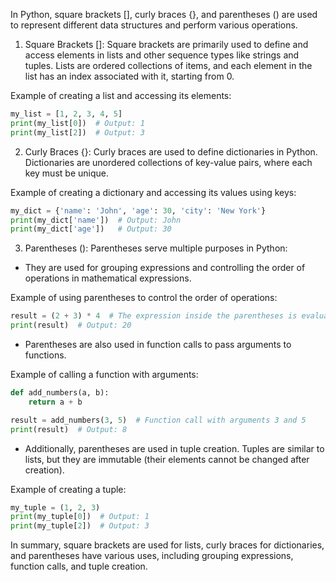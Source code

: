 In Python, square brackets [], curly braces {}, and parentheses () are used to represent different data structures and perform various operations.

1. Square Brackets []:
Square brackets are primarily used to define and access elements in lists and other sequence types like strings and tuples. Lists are ordered collections of items, and each element in the list has an index associated with it, starting from 0.

Example of creating a list and accessing its elements:

```python
my_list = [1, 2, 3, 4, 5]
print(my_list[0])  # Output: 1
print(my_list[2])  # Output: 3
```

2. Curly Braces {}:
Curly braces are used to define dictionaries in Python. Dictionaries are unordered collections of key-value pairs, where each key must be unique.

Example of creating a dictionary and accessing its values using keys:

```python
my_dict = {'name': 'John', 'age': 30, 'city': 'New York'}
print(my_dict['name'])  # Output: John
print(my_dict['age'])   # Output: 30
```

3. Parentheses ():
Parentheses serve multiple purposes in Python:

- They are used for grouping expressions and controlling the order of operations in mathematical expressions.

Example of using parentheses to control the order of operations:

```python
result = (2 + 3) * 4  # The expression inside the parentheses is evaluated first
print(result)  # Output: 20
```

- Parentheses are also used in function calls to pass arguments to functions.

Example of calling a function with arguments:

```python
def add_numbers(a, b):
    return a + b

result = add_numbers(3, 5)  # Function call with arguments 3 and 5
print(result)  # Output: 8
```

- Additionally, parentheses are used in tuple creation. Tuples are similar to lists, but they are immutable (their elements cannot be changed after creation).

Example of creating a tuple:

```python
my_tuple = (1, 2, 3)
print(my_tuple[0])  # Output: 1
print(my_tuple[2])  # Output: 3
```

In summary, square brackets are used for lists, curly braces for dictionaries, and parentheses have various uses, including grouping expressions, function calls, and tuple creation.
